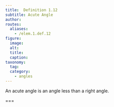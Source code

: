 ```yaml
---
title:  Definition 1.12
subtitle: Acute Angle
author:
routes:
  aliases:
    - /elem.1.def.12
figure:
  image:
  alt:
  title:
  caption:
taxonomy:
  tag:
  category:
    - angles
---
```


An <term>acute angle</term> is an angle less than a right angle.

===
